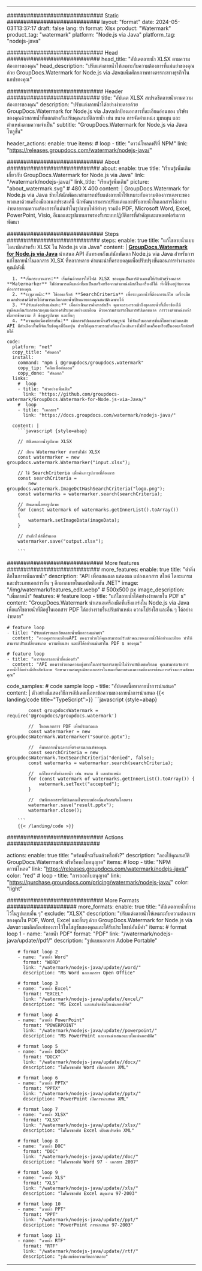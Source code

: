
---
############################# Static ############################
layout: "format"
date:  2024-05-03T13:37:17
draft: false
lang: th
format: Xlsx
product: "Watermark"
product_tag: "watermark"
platform: "Node.js via Java"
platform_tag: "nodejs-java"

############################# Head ############################
head_title: "อัปเดตลายน้ำ XLSX ตามความต้องการของคุณ"
head_description: "ปรับแต่งลายน้ำให้เหมาะกับความต้องการที่แม่นยำของคุณด้วย GroupDocs.Watermark for Node.js via Javaเพิ่มศักยภาพทางตรรกะทางธุรกิจในแอปของคุณ"

############################# Header ############################
title: "อัปเดต XLSX สเปรดชีตลายน้ำตามความต้องการของคุณ" 
description: "ปรับแต่งลายน้ำได้อย่างง่ายดายด้วย GroupDocs.Watermark for Node.js via Javaปกป้องเอกสารที่ละเอียดอ่อนของ บริษัท ของคุณด้วยลายน้ำที่แตกต่างกันปรับคุณสมบัติลายน้ำ เช่น ขนาด การจัดตำแหน่ง มุมหมุน และตำแหน่งตามความจำเป็น"
subtitle: "GroupDocs.Watermark for Node.js via Java โซลูชั่น" 

header_actions:
  enable: true
  items:
    #  loop
    - title: "ดาวน์โหลดฟรีที่ NPM"
      link: "https://releases.groupdocs.com/watermark/nodejs-java/"
      
############################# About ############################
about:
    enable: true
    title: "เรียนรู้เพิ่มเติมเกี่ยวกับ GroupDocs.Watermark for Node.js via Java"
    link: "/watermark/nodejs-java/"
    link_title: "เรียนรู้เพิ่มเติม"
    picture: "about_watermark.svg" # 480 X 400
    content: |
       GroupDocs.Watermark for Node.js via Java ช่วยให้นักพัฒนาสามารถปรับแต่งลายน้ำให้เหมาะกับความต้องการเฉพาะของพวกเขาด้วยเครื่องมืออเนกประสงค์นี้ นักพัฒนาสามารถปรับแต่งและปรับลายน้ำในเอกสารได้อย่างง่ายดายตามความต้องการที่แม่นยำในรูปแบบไฟล์ต่างๆ รวมถึง PDF, Microsoft Word, Excel, PowerPoint, Visio, อีเมลและรูปแบบภาพรองรับระบบปฏิบัติการที่สำคัญและแพลตฟอร์มการพัฒนา

############################# Steps ############################
steps:
    enable: true
    title: "แก้ไขลายน้ำแบบไดนามิกสำหรับ XLSX ใน Node.js via Java"
    content: |
      **[GroupDocs.Watermark for Node.js via Java](https://products.groupdocs.com/watermark/nodejs-java/)** นำเสนอ API อันทรงพลังแก่นักพัฒนา Node.js via Java สำหรับการแก้ไขลายน้ำในเอกสาร XLSX ที่หลากหลาย คำแนะนำที่ครอบคลุมเพื่อปรับปรุงขั้นตอนการทำงานของคุณมีดังนี้
      
      1. **เริ่มกระบวนการ:** เริ่มต้นด้วยการให้ไฟล์ XLSX ของคุณเป็นอาร์กิวเมนต์ให้กับตัวสร้างคลาส **Watermarker** ไฟล์สามารถมีแหล่งที่มาเป็นสตรีมหรือจากตำแหน่งดิสก์ในเครื่องก็ได้ ทั้งนี้ขึ้นอยู่กับความต้องการของคุณ
      2. **ระบุลายน้ำ:** ใช้ออบเจ็กต์ **SearchCriteria** เพื่อระบุลายน้ำที่ต้องการแก้ไข เครื่องมืออเนกประสงค์นี้ช่วยให้สามารถเลือกลายน้ำเป้าหมายตามคุณสมบัติเฉพาะได้
      3. **ปรับแต่งอย่างแม่นยำ:** เมื่อดำเนินการค้นหาสำเร็จ คุณจะสามารถเข้าถึงชุดลายน้ำที่เกี่ยวข้องได้ เพลิดเพลินกับการควบคุมแต่ละองค์ประกอบอย่างละเอียด ด้วยความสามารถในการอัปเดตขนาด การวางตำแหน่งหน้า เนื้อหาข้อความ สี ข้อมูลรูปภาพ และอื่นๆ
      4. **ความต่อเนื่องที่ราบรื่น:** เมื่อการอัปเดตลายน้ำเสร็จสมบูรณ์ ให้จัดเก็บเอกสารที่แก้ไขอย่างปลอดภัย API มีตัวเลือกพื้นที่จัดเก็บข้อมูลที่ยืดหยุ่น ช่วยให้คุณสามารถบันทึกลงในเส้นทางไฟล์ในเครื่องหรือเป็นออบเจ็กต์สตรีมได้
   
    code:
      platform: "net"
      copy_title: "คัดลอก"
      install:
        command: "npm i @groupdocs/groupdocs.watermark"
        copy_tip: "คลิกเพื่อคัดลอก"
        copy_done: "คัดลอก"
      links:
        #  loop
        - title: "ตัวอย่างเพิ่มเติม"
          link: "https://github.com/groupdocs-watermark/GroupDocs.Watermark-for-Node.js-via-Java/"
        #  loop
        - title: "เอกสาร"
          link: "https://docs.groupdocs.com/watermark/nodejs-java/"
          
      content: |
        ```javascript {style=abap}

        // อัปเดตลายน้ำรูปภาพ XLSX

        // เขียน Watermarker สำหรับไฟล์ XLSX
        const watermarker = new groupdocs.watermark.Watermarker("input.xlsx");

        // ใช้ SearchCriteria เพื่อค้นหารูปภาพที่ต้องการ
        const searchCriteria = 
            new groupdocs.watermark.ImageDctHashSearchCriteria("logo.png");
        const watermarks = watermarker.search(searchCriteria);
        
        // อัพเดตเนื้อหารูปภาพ
        for (const watermark of watermarks.getInnerList().toArray())
        {
            watermark.setImageData(imageData);
        }

        // บันทึกไฟล์ที่อัพเดต
        watermarker.save("output.xlsx");
        
        ```            

############################# More features ############################
more_features:
  enable: true
  title: "ดำดิ่งลึกในการเพิ่มลายน้ำ"
  description: "API เพื่อแสดงผล แสดงผล แปลงเอกสาร สไลด์ ไดอะแกรม และประเภทเอกสารอื่น ๆ อีกมากมายในแอปพลิเคชัน .NET"
  image: "/img/watermark/features_edit.webp" # 500x500 px
  image_description: "เพิ่มลายน้ำ"
  features:
    # feature loop
    - title: "แก้ไขลายน้ำได้อย่างง่ายดายใน PDF s"
      content: "GroupDocs.Watermark นำเสนอเครื่องมือที่แข็งแกร่งใน Node.js via Java เพื่อแก้ไขลายน้ำที่มีอยู่ในเอกสาร PDF ได้อย่างราบรื่นปรับตำแหน่ง ความโปร่งใส และอื่น ๆ ได้อย่างง่ายดาย"

    # feature loop
    - title: "ปรับแต่งรายละเอียดลายน้ำเพื่อความแม่นยำ"
      content: "ควบคุมรายละเอียดAPI ของเราช่วยให้คุณสามารถปรับลักษณะของลายน้ำได้อย่างละเอียด ทำให้สามารถปรับเปลี่ยนขนาด ความทึบแสง และสีได้อย่างแม่นยำใน PDF s ของคุณ"

    # feature loop
    - title: "การจัดการลายน้ำที่คล่องตัว"
      content: "API ของเราช่วยลดความยุ่งยากในการจัดการลายน้ำไม่ว่าจะอัปเดตหรือลบ คุณสามารถจัดการลายน้ำได้อย่างมีประสิทธิภาพ รักษาความสมบูรณ์ของเอกสารในขณะที่ตอบสนองความต้องการด้านการสร้างแบรนด์ของคุณ"
      
  code_samples:
    # code sample loop
    - title: "อัปเดตเนื้อหาลายน้ำการนำเสนอ"
      content: |
        ตัวอย่างนี้แสดงวิธีการอัปเดตเนื้อหาข้อความของลายน้ำการนำเสนอ
        {{< landing/code title="TypeScript">}}
        ```javascript {style=abap}
        
            const groupdocsWatermark = require('@groupdocs/groupdocs.watermark')

            //  โหลดเอกสาร PDF เพื่อประมวลผล
            const watermarker = new groupdocsWatermark.Watermarker("source.pptx");

            //  ค้นหาลายน้ำเฉพาะที่ตรงตามเกณฑ์ของคุณ
            const searchCriteria = new groupdocsWatermark.TextSearchCriteria("denied", false);
            const watermarks = watermarker.search(searchCriteria);
  
            //  แก้ไขการตั้งค่าลายน้ำ เช่น ขนาด สี และตำแหน่ง
            for (const watermark of watermarks.getInnerList().toArray()) {
                watermark.setText("accepted");
            }

            //  บันทึกเอกสารที่อัปเดตลงในระบบท้องถิ่นหรือสตรีมโดยตรง
            watermarker.save("result.pptx");
            watermarker.close();

        ```
        {{< /landing/code >}}


############################# Actions ############################

actions:
  enable: true
  title: "พร้อมที่จะเริ่มแล้วหรือยัง?"
  description: "ลองใช้คุณสมบัติ GroupDocs.Watermark ฟรีหรือขอใบอนุญาต"
  items:
    #  loop
    - title: "NPM ดาวน์โหลด"
      link: "https://releases.groupdocs.com/watermark/nodejs-java/"
      color: "red"
        #  loop
    - title: "การออกใบอนุญาต"
      link: "https://purchase.groupdocs.com/pricing/watermark/nodejs-java/"
      color: "light"


############################# More Formats #####################
more_formats:
    enable: true
    title: "อัปเดตลายน้ำที่วางไว้ในรูปแบบอื่น ๆ"
    exclude: "XLSX"
    description: "ปรับแต่งลายน้ำให้เหมาะกับความต้องการของคุณใน PDF, Word, Excel และอื่นๆ ด้วย GroupDocs.Watermark for Node.js via Javaรวมผลิตภัณฑ์ของเราไว้ในโซลูชันของคุณและได้รับประโยชน์อันมีค่า"
    items: 
        # format loop 1
        - name: "ลายน้ำ PDF"
          format: "PDF"
          link: "/watermark/nodejs-java/update//pdf/"
          description: "รูปแบบเอกสาร Adobe Portable"

        # format loop 2
        - name: "ลายน้ำ Word"
          format: "WORD"
          link: "/watermark/nodejs-java/update//word/"
          description: "MS Word และเอกสาร Open Office"
          
        # format loop 3
        - name: "ลายน้ำ Excel"
          format: "EXCEL"
          link: "/watermark/nodejs-java/update//excel/"
          description: "MS Excel และสเปรดชีตโอเพ่นออฟฟิศ"

        # format loop 4
        - name: "ลายน้ำ PowerPoint"
          format: "POWERPOINT"
          link: "/watermark/nodejs-java/update//powerpoint/"
          description: "MS PowerPoint และงานนำเสนอแบบโอเพ่นออฟฟิศ"

        # format loop 5
        - name: "ลายน้ำ DOCX"
          format: "DOCX"
          link: "/watermark/nodejs-java/update//docx/"
          description: "ไมโครซอฟท์ Word เปิดเอกสาร XML"
          
        # format loop 6
        - name: "ลายน้ำ PPTX"
          format: "PPTX"
          link: "/watermark/nodejs-java/update//pptx/"
          description: "PowerPoint เปิดการนำเสนอ XML"
          
        # format loop 7
        - name: "ลายน้ำ XLSX"
          format: "XLSX"
          link: "/watermark/nodejs-java/update//xlsx/"
          description: "ไมโครซอฟท์ Excel เปิดสเปรดชีต XML"

        # format loop 8
        - name: "ลายน้ำ DOC"
          format: "DOC"
          link: "/watermark/nodejs-java/update//doc/"
          description: "ไมโครซอฟท์ Word 97 - เอกสาร 2007"

        # format loop 9
        - name: "ลายน้ำ XLS"
          format: "XLS"
          link: "/watermark/nodejs-java/update//xls/"
          description: "ไมโครซอฟท์ Excel สมุดงาน 97-2003"

        # format loop 10
        - name: "ลายน้ำ PPT"
          format: "PPT"
          link: "/watermark/nodejs-java/update//ppt/"
          description: "PowerPoint การนำเสนอ 97-2003"

        # format loop 11
        - name: "ลายน้ำ RTF"
          format: "RTF"
          link: "/watermark/nodejs-java/update//rtf/"
          description: "รูปแบบข้อความที่หลากหลาย"

---